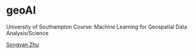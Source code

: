 # geoAI
University of Southampton Course: Machine Learning for Geospatial Data Analysis/Science

[Songyan Zhu](https://www.southampton.ac.uk/people/665c6d/doctor-songyan-zhu#research)
